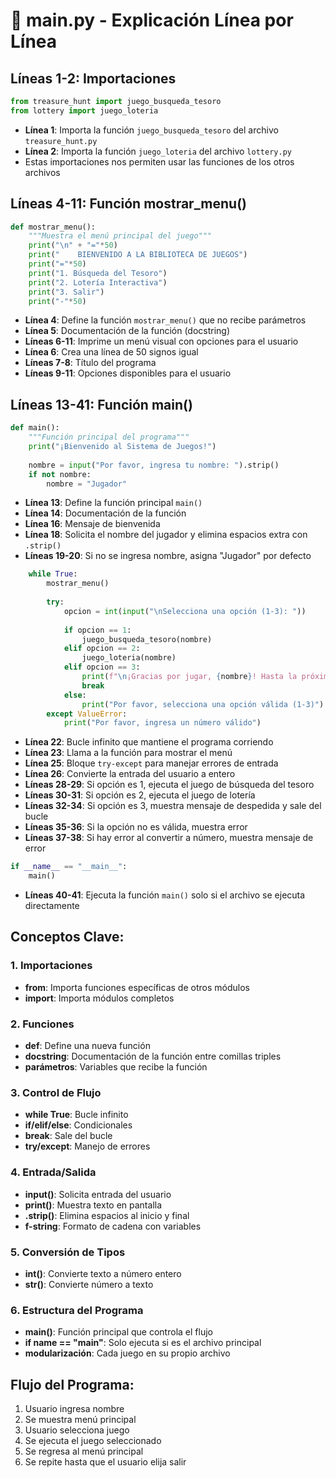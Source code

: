 # 📁 main.py - Explicación Línea por Línea

## **Líneas 1-2: Importaciones**
```python
from treasure_hunt import juego_busqueda_tesoro
from lottery import juego_loteria
```
- **Línea 1**: Importa la función `juego_busqueda_tesoro` del archivo `treasure_hunt.py`
- **Línea 2**: Importa la función `juego_loteria` del archivo `lottery.py`
- Estas importaciones nos permiten usar las funciones de los otros archivos

## **Líneas 4-11: Función mostrar_menu()**
```python
def mostrar_menu():
    """Muestra el menú principal del juego"""
    print("\n" + "="*50)
    print("    BIENVENIDO A LA BIBLIOTECA DE JUEGOS")
    print("="*50)
    print("1. Búsqueda del Tesoro")
    print("2. Lotería Interactiva")
    print("3. Salir")
    print("-"*50)
```
- **Línea 4**: Define la función `mostrar_menu()` que no recibe parámetros
- **Línea 5**: Documentación de la función (docstring)
- **Líneas 6-11**: Imprime un menú visual con opciones para el usuario
- **Línea 6**: Crea una línea de 50 signos igual
- **Líneas 7-8**: Título del programa
- **Líneas 9-11**: Opciones disponibles para el usuario

## **Líneas 13-41: Función main()**
```python
def main():
    """Función principal del programa"""
    print("¡Bienvenido al Sistema de Juegos!")
    
    nombre = input("Por favor, ingresa tu nombre: ").strip()
    if not nombre:
        nombre = "Jugador"
```
- **Línea 13**: Define la función principal `main()`
- **Línea 14**: Documentación de la función
- **Línea 16**: Mensaje de bienvenida
- **Línea 18**: Solicita el nombre del jugador y elimina espacios extra con `.strip()`
- **Líneas 19-20**: Si no se ingresa nombre, asigna "Jugador" por defecto

```python
    while True:
        mostrar_menu()
        
        try:
            opcion = int(input("\nSelecciona una opción (1-3): "))
            
            if opcion == 1:
                juego_busqueda_tesoro(nombre)
            elif opcion == 2:
                juego_loteria(nombre)
            elif opcion == 3:
                print(f"\n¡Gracias por jugar, {nombre}! Hasta la próxima 👋")
                break
            else:
                print("Por favor, selecciona una opción válida (1-3)")
        except ValueError:
            print("Por favor, ingresa un número válido")
```
- **Línea 22**: Bucle infinito que mantiene el programa corriendo
- **Línea 23**: Llama a la función para mostrar el menú
- **Línea 25**: Bloque `try-except` para manejar errores de entrada
- **Línea 26**: Convierte la entrada del usuario a entero
- **Líneas 28-29**: Si opción es 1, ejecuta el juego de búsqueda del tesoro
- **Líneas 30-31**: Si opción es 2, ejecuta el juego de lotería
- **Líneas 32-34**: Si opción es 3, muestra mensaje de despedida y sale del bucle
- **Líneas 35-36**: Si la opción no es válida, muestra error
- **Líneas 37-38**: Si hay error al convertir a número, muestra mensaje de error

```python
if __name__ == "__main__":
    main()
```
- **Líneas 40-41**: Ejecuta la función `main()` solo si el archivo se ejecuta directamente

## **Conceptos Clave:**

### **1. Importaciones**
- **from**: Importa funciones específicas de otros módulos
- **import**: Importa módulos completos

### **2. Funciones**
- **def**: Define una nueva función
- **docstring**: Documentación de la función entre comillas triples
- **parámetros**: Variables que recibe la función

### **3. Control de Flujo**
- **while True**: Bucle infinito
- **if/elif/else**: Condicionales
- **break**: Sale del bucle
- **try/except**: Manejo de errores

### **4. Entrada/Salida**
- **input()**: Solicita entrada del usuario
- **print()**: Muestra texto en pantalla
- **.strip()**: Elimina espacios al inicio y final
- **f-string**: Formato de cadena con variables

### **5. Conversión de Tipos**
- **int()**: Convierte texto a número entero
- **str()**: Convierte número a texto

### **6. Estructura del Programa**
- **main()**: Función principal que controla el flujo
- **if __name__ == "__main__"**: Solo ejecuta si es el archivo principal
- **modularización**: Cada juego en su propio archivo

## **Flujo del Programa:**
1. Usuario ingresa nombre
2. Se muestra menú principal
3. Usuario selecciona juego
4. Se ejecuta el juego seleccionado
5. Se regresa al menú principal
6. Se repite hasta que el usuario elija salir
